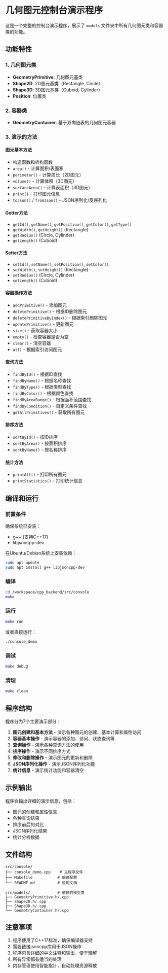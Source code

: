 # 几何图元控制台演示程序

这是一个完整的控制台演示程序，展示了 `models` 文件夹中所有几何图元类和容器类的功能。

## 功能特性

### 1. 几何图元类
- **GeometryPrimitive**: 几何图元基类
- **Shape2D**: 2D图元基类（Rectangle, Circle）
- **Shape3D**: 3D图元基类（Cuboid, Cylinder）
- **Position**: 位置类

### 2. 容器类
- **GeometryContainer**: 基于双向链表的几何图元容器

### 3. 演示的方法

#### 图元基本方法
- 构造函数和析构函数
- `area()` - 计算面积/表面积
- `perimeter()` - 计算周长（2D图元）
- `volume()` - 计算体积（3D图元）
- `surfaceArea()` - 计算表面积（3D图元）
- `print()` - 打印图元信息
- `toJson()` / `fromJson()` - JSON序列化/反序列化

#### Getter方法
- `getId()`, `getName()`, `getPosition()`, `getColor()`, `getType()`
- `getWidth()`, `getHeight()` (Rectangle)
- `getRadius()` (Circle, Cylinder)
- `getLength()` (Cuboid)

#### Setter方法
- `setId()`, `setName()`, `setPosition()`, `setColor()`
- `setWidth()`, `setHeight()` (Rectangle)
- `setRadius()` (Circle, Cylinder)
- `setLength()` (Cuboid)

#### 容器操作方法
- `addPrimitive()` - 添加图元
- `deletePrimitive()` - 根据ID删除图元
- `deletePrimitiveByIndex()` - 根据索引删除图元
- `updatePrimitive()` - 更新图元
- `size()` - 获取容器大小
- `empty()` - 检查容器是否为空
- `clear()` - 清空容器
- `at()` - 根据索引访问图元

#### 查询方法
- `findById()` - 根据ID查找
- `findByName()` - 根据名称查找
- `findByType()` - 根据类型查找
- `findByColor()` - 根据颜色查找
- `findByAreaRange()` - 根据面积范围查找
- `findByCondition()` - 自定义条件查找
- `getAllPrimitives()` - 获取所有图元

#### 排序方法
- `sortById()` - 按ID排序
- `sortByArea()` - 按面积排序
- `sortByName()` - 按名称排序

#### 统计方法
- `printAll()` - 打印所有图元
- `printStatistics()` - 打印统计信息

## 编译和运行

### 前置条件
确保系统已安装：
- g++ (支持C++17)
- libjsoncpp-dev

在Ubuntu/Debian系统上安装依赖：
```bash
sudo apt update
sudo apt install g++ libjsoncpp-dev
```

### 编译
```bash
cd /workspace/cpp_backend/src/console
make
```

### 运行
```bash
make run
```

或者直接运行：
```bash
./console_demo
```

### 调试
```bash
make debug
```

### 清理
```bash
make clean
```

## 程序结构

程序分为7个主要演示部分：

1. **图元创建和基本方法** - 演示各种图元的创建、基本计算和属性访问
2. **容器基本操作** - 演示容器的添加、访问、状态查询等
3. **查询操作** - 演示各种查询方法的使用
4. **排序操作** - 演示不同排序方式
5. **修改和删除操作** - 演示图元的更新和删除
6. **JSON序列化操作** - 演示JSON序列化功能
7. **统计信息** - 演示统计功能和容器清空

## 示例输出

程序会输出详细的演示信息，包括：
- 图元的创建和属性信息
- 各种查询结果
- 排序前后的对比
- JSON序列化结果
- 统计分析数据

## 文件结构

```
src/console/
├── console_demo.cpp    # 主程序文件
├── Makefile           # 编译配置
└── README.md          # 说明文档

src/models/            # 依赖的模型类
├── GeometryPrimitive.h/.cpp
├── Shape2D.h/.cpp
├── Shape3D.h/.cpp
└── GeometryContainer.h/.cpp
```

## 注意事项

1. 程序使用了C++17标准，确保编译器支持
2. 需要链接jsoncpp库用于JSON操作
3. 程序包含详细的中文注释和输出，便于理解
4. 所有异常都有适当的处理
5. 内存管理使用智能指针，自动处理资源释放